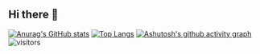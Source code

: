 ## Hi there 👋
[![Anurag's GitHub stats](https://github-readme-stats.vercel.app/api?username=QiuBiaoer&show_icons=true&theme=buefy )](https://github.com/anuraghazra/github-readme-stats)
[![Top Langs](https://github-readme-stats.vercel.app/api/top-langs/?username=QiuBiaoer&layout=compact)](https://github.com/anuraghazra/github-readme-stats)
[![Ashutosh's github activity graph](https://github-readme-activity-graph.vercel.app/graph?username=QiuBiaoer&theme=github-compact)](https://github.com/ashutosh00710/github-readme-activity-graph)
![visitors](https://visitor-badge.glitch.me/badge?page_id=QiuBiaoer&left_color=green&right_color=red)


<!--
**QiuBiaoer/QiuBiaoer** is a ✨ _special_ ✨ repository because its `README.md` (this file) appears on your GitHub profile.

Here are some ideas to get you started:

- 🔭 I’m currently working on ...
- 🌱 I’m currently learning ...
- 👯 I’m looking to collaborate on ...
- 🤔 I’m looking for help with ...
- 💬 Ask me about ...
- 📫 How to reach me: ...
- 😄 Pronouns: ...
- ⚡ Fun fact: ...
-->
